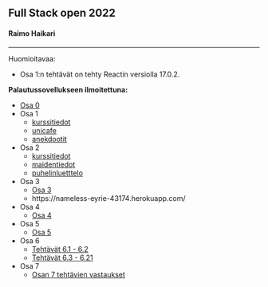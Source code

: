 ## Full Stack open 2022
#### Raimo Haikari

---

Huomioitavaa:

- Osa 1:n tehtävät on tehty Reactin versiolla 17.0.2.

<strong>Palautussovellukseen ilmoitettuna:</strong>

<ul>
	<li><a href="./osa0">Osa 0</a></li>
	<li>Osa 1
        <ul>
            <li><a href="./osa1/kurssitiedot">kurssitiedot</a></li>
            <li><a href="./osa1/unicafe">unicafe</a></li>
            <li><a href="./osa1/anekdootit">anekdootit</a></li>
        </ul>
	</li>
	<li>Osa 2
        <ul>
            <li><a href="./osa2/kurssitiedot">kurssitiedot</a></li>
            <li><a href="./osa2/maidentiedot">maidentiedot</a></li>
            <li><a href="./osa2/puhelinluettelo">puhelinluetttelo</a></li>
        </ul>
	</li>
    <li>Osa 3
        <ul>
            <li><a href="./osa3">Osa 3</a></li>
            <li>https://nameless-eyrie-43174.herokuapp.com/</li>
        </ul>
    </li>
    <li>Osa 4
        <ul>
            <li><a href="./osa4">Osa 4</a></li>
        </ul>
    </li>
    <li>Osa 5
        <ul>
            <li><a href="./osa5">Osa 5</a></li>
        </ul>
    </li>
	<li>Osa 6
        <ul>
            <li><a href="./osa6/unicafe-redux">Tehtävät 6.1 - 6.2</a></li>
            <li><a href="./osa6/redux-anecdotes">Tehtävät 6.3 - 6.21</a></li>
        </ul>
	</li>
    <li>Osa 7
        <ul>
            <li><a href="./osa7">Osan 7 tehtävien vastaukset</a></li>
        </ul>
    </li>
</ul>




